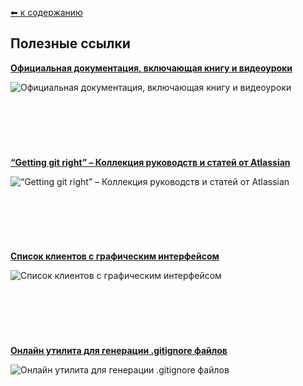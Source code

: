[⬅  к содержанию](../readme.md)

## Полезные ссылки


<b>[Официальная документация, включающая книгу и видеоуроки][link1]</b>    
    
![Официальная документация, включающая книгу и видеоуроки][image1]
   
&nbsp;<br>
---
&nbsp;<br>

<b>[“Getting git right” – Коллекция руководств и статей от Atlassian][link2]</b>    
    
![“Getting git right” – Коллекция руководств и статей от Atlassian][image2]
   
&nbsp;<br>
---
&nbsp;<br>

<b>[Список клиентов с графическим интерфейсом][link3]</b>    
    
![Список клиентов с графическим интерфейсом][image3]
   
&nbsp;<br>
---
&nbsp;<br>

<b>[Онлайн утилита для генерации .gitignore файлов][link4]</b>    
    
![Онлайн утилита для генерации .gitignore файлов][image4]
   




[image1]: http://placehold.it/250x100
[image2]: http://placehold.it/200x100
[image3]: http://placehold.it/150x100
[image4]: http://placehold.it/150x100


[link1]: https://git-scm.com/doc "Официальная документация, включающая книгу и видеоуроки"
[link2]: https://www.atlassian.com/git "“Getting git right” – Коллекция руководств и статей от Atlassian"
[link3]: https://www.git-scm.com/downloads/guis "Список клиентов с графическим интерфейсом"
[link4]: https://www.toptal.com/developers/gitignore "Онлайн утилита для генерации .gitignore файлов"

